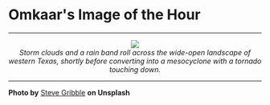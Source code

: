 # Omkaar's Image of the Hour

---

<div align="center">

<a href="https://unsplash.com/photos/a-huge-storm-cloud-approaches-a-small-house-4cQYqfBjOUA">
  <img src="https://images.unsplash.com/photo-1748701821466-0b9f8bf839ac?crop=entropy&cs=tinysrgb&fit=max&fm=jpg&ixid=M3w3NjA2Nzh8MHwxfHJhbmRvbXx8fHx8fHx8fDE3NTAzNDg4MDB8&ixlib=rb-4.1.0&q=80&w=1080" style="max-width:100%; height:auto;">
</a>

<br>
<i>Storm clouds and a rain band roll across the wide-open landscape of western Texas, shortly before converting into a mesocyclone with a tornado touching down.</i>

</div>

---

**Photo by** [Steve Gribble](https://unsplash.com/@steve_g_) **on Unsplash**
